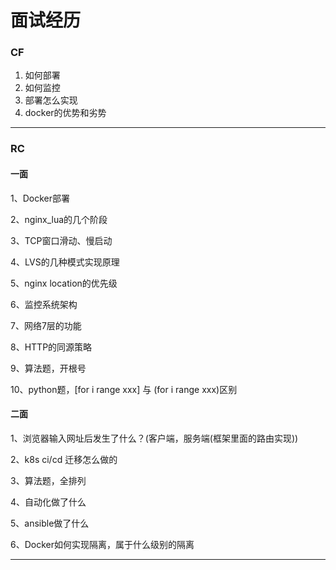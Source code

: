 # 面试经历


### CF

1. 如何部署
2. 如何监控
3. 部署怎么实现
4. docker的优势和劣势

***

### RC

#### 一面

1、Docker部署

2、nginx_lua的几个阶段

3、TCP窗口滑动、慢启动

4、LVS的几种模式实现原理

5、nginx location的优先级

6、监控系统架构

7、网络7层的功能

8、HTTP的同源策略

9、算法题，开根号

10、python题，[for i range xxx] 与 (for i range xxx)区别

#### 二面

1、浏览器输入网址后发生了什么？(客户端，服务端(框架里面的路由实现))

2、k8s ci/cd 迁移怎么做的

3、算法题，全排列

4、自动化做了什么

5、ansible做了什么

6、Docker如何实现隔离，属于什么级别的隔离

***


